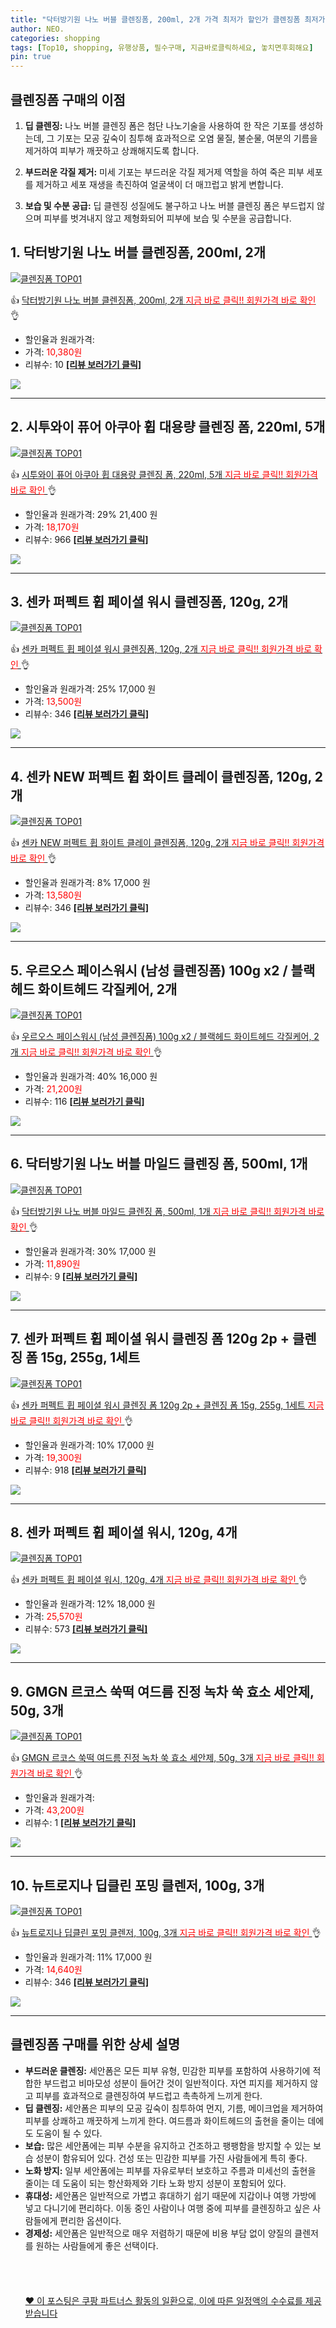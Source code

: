 ```yaml
---
title: "닥터방기원 나노 버블 클렌징폼, 200ml, 2개 가격 최저가 할인가 클렌징폼 최저가 추천 제품 비교"
author: NEO.
categories: shopping
tags: [Top10, shopping, 유행상품, 필수구매, 지금바로클릭하세요, 놓치면후회해요]
pin: true
---
```

## 클렌징폼 구매의 이점
1. **딥 클렌징:** 나노 버블 클렌징 폼은 첨단 나노기술을 사용하여 한 작은 기포를 생성하는데, 그 기포는 모공 깊숙이 침투해 효과적으로 오염 물질, 불순물, 여분의 기름을 제거하여 피부가 깨끗하고 상쾌해지도록 합니다.


2. **부드러운 각질 제거:** 미세 기포는 부드러운 각질 제거제 역할을 하여 죽은 피부 세포를 제거하고 세포 재생을 촉진하여 얼굴색이 더 매끄럽고 밝게 변합니다.


3. **보습 및 수분 공급:** 딥 클렌징 성질에도 불구하고 나노 버블 클렌징 폼은 부드럽지 않으며 피부를 벗겨내지 않고 제형화되어 피부에 보습 및 수분을 공급합니다.

   

## 1. 닥터방기원 나노 버블 클렌징폼, 200ml, 2개

[![클렌징폼 TOP01](https://thumbnail10.coupangcdn.com/thumbnails/remote/490x490ex/image/retail/images/191835791831495-d166370a-7bf5-4cf3-85b9-16ccbb60185f.jpg)](https://link.coupang.com/re/AFFSDP?lptag=AF3617701&subid=GithubCoopas&pageKey=1731531415&traceid=V0-153&itemId=17910083926&vendorItemId=70511521182)


👍 [닥터방기원 나노 버블 클렌징폼, 200ml, 2개 <font color=red> 지금 바로 클릭!! 회원가격 바로 확인 </font> ](https://link.coupang.com/re/AFFSDP?lptag=AF3617701&subid=GithubCoopas&pageKey=1731531415&traceid=V0-153&itemId=17910083926&vendorItemId=70511521182) 👌 


- 할인율과 원래가격: 
- 가격: <span style='color:red'>10,380원</span>
- 리뷰수: 10  [**[리뷰 보러가기 클릭]**](https://link.coupang.com/re/AFFSDP?lptag=AF3617701&subid=GithubCoopas&pageKey=1731531415&traceid=V0-153&itemId=17910083926&vendorItemId=70511521182)

[![](/discount_price.png)](https://link.coupang.com/re/AFFSDP?lptag=AF3617701&subid=GithubCoopas&pageKey=1731531415&traceid=V0-153&itemId=17910083926&vendorItemId=70511521182)

---


   

## 2. 시투와이 퓨어 아쿠아 휩 대용량 클렌징 폼, 220ml, 5개

[![클렌징폼 TOP01](https://thumbnail9.coupangcdn.com/thumbnails/remote/490x490ex/image/retail/images/199748411381257-b30087aa-60c7-4539-bf13-44b3bfb835a1.jpg)](https://link.coupang.com/re/AFFSDP?lptag=AF3617701&subid=GithubCoopas&pageKey=5720869228&traceid=V0-153&itemId=9568567678&vendorItemId=76853232519)


👍 [시투와이 퓨어 아쿠아 휩 대용량 클렌징 폼, 220ml, 5개 <font color=red> 지금 바로 클릭!! 회원가격 바로 확인 </font> ](https://link.coupang.com/re/AFFSDP?lptag=AF3617701&subid=GithubCoopas&pageKey=5720869228&traceid=V0-153&itemId=9568567678&vendorItemId=76853232519) 👌 


- 할인율과 원래가격: 29%  21,400   원
- 가격: <span style='color:red'>18,170원</span>
- 리뷰수: 966  [**[리뷰 보러가기 클릭]**](https://link.coupang.com/re/AFFSDP?lptag=AF3617701&subid=GithubCoopas&pageKey=5720869228&traceid=V0-153&itemId=9568567678&vendorItemId=76853232519)

[![](/discount_price.png)](https://link.coupang.com/re/AFFSDP?lptag=AF3617701&subid=GithubCoopas&pageKey=5720869228&traceid=V0-153&itemId=9568567678&vendorItemId=76853232519)

---


   

## 3. 센카 퍼펙트 휩 페이셜 워시 클렌징폼, 120g, 2개

[![클렌징폼 TOP01](https://thumbnail8.coupangcdn.com/thumbnails/remote/490x490ex/image/vendor_inventory/c9b9/eb5936d9384c0c25870f51180ad09f45618a962aa478b69dab11439fb67a.jpg)](https://link.coupang.com/re/AFFSDP?lptag=AF3617701&subid=GithubCoopas&pageKey=6718624494&traceid=V0-153&itemId=11254883109&vendorItemId=87307176458)


👍 [센카 퍼펙트 휩 페이셜 워시 클렌징폼, 120g, 2개 <font color=red> 지금 바로 클릭!! 회원가격 바로 확인 </font> ](https://link.coupang.com/re/AFFSDP?lptag=AF3617701&subid=GithubCoopas&pageKey=6718624494&traceid=V0-153&itemId=11254883109&vendorItemId=87307176458) 👌 


- 할인율과 원래가격: 25%  17,000   원
- 가격: <span style='color:red'>13,500원</span>
- 리뷰수: 346  [**[리뷰 보러가기 클릭]**](https://link.coupang.com/re/AFFSDP?lptag=AF3617701&subid=GithubCoopas&pageKey=6718624494&traceid=V0-153&itemId=11254883109&vendorItemId=87307176458)

[![](/discount_price.png)](https://link.coupang.com/re/AFFSDP?lptag=AF3617701&subid=GithubCoopas&pageKey=6718624494&traceid=V0-153&itemId=11254883109&vendorItemId=87307176458)

---


   

## 4. 센카 NEW 퍼펙트 휩 화이트 클레이 클렌징폼, 120g, 2개

[![클렌징폼 TOP01](https://thumbnail10.coupangcdn.com/thumbnails/remote/490x490ex/image/retail/images/811301612831833-a6ef55ef-29ac-440e-a754-f1c24a8f55d6.jpg)](https://link.coupang.com/re/AFFSDP?lptag=AF3617701&subid=GithubCoopas&pageKey=7330344612&traceid=V0-153&itemId=18818172878&vendorItemId=85136093915)


👍 [센카 NEW 퍼펙트 휩 화이트 클레이 클렌징폼, 120g, 2개 <font color=red> 지금 바로 클릭!! 회원가격 바로 확인 </font> ](https://link.coupang.com/re/AFFSDP?lptag=AF3617701&subid=GithubCoopas&pageKey=7330344612&traceid=V0-153&itemId=18818172878&vendorItemId=85136093915) 👌 


- 할인율과 원래가격: 8%  17,000   원
- 가격: <span style='color:red'>13,580원</span>
- 리뷰수: 346  [**[리뷰 보러가기 클릭]**](https://link.coupang.com/re/AFFSDP?lptag=AF3617701&subid=GithubCoopas&pageKey=7330344612&traceid=V0-153&itemId=18818172878&vendorItemId=85136093915)

[![](/discount_price.png)](https://link.coupang.com/re/AFFSDP?lptag=AF3617701&subid=GithubCoopas&pageKey=7330344612&traceid=V0-153&itemId=18818172878&vendorItemId=85136093915)

---


   

## 5. 우르오스 페이스워시 (남성 클렌징폼) 100g x2 / 블랙헤드 화이트헤드 각질케어, 2개

[![클렌징폼 TOP01](https://thumbnail9.coupangcdn.com/thumbnails/remote/490x490ex/image/vendor_inventory/c64b/7c0655a9e4030fb3bb18346c7a9544ddd64d2e8695720924c8d633d89fd5.jpg)](https://link.coupang.com/re/AFFSDP?lptag=AF3617701&subid=GithubCoopas&pageKey=7434634427&traceid=V0-153&itemId=19317835388&vendorItemId=80605701898)


👍 [우르오스 페이스워시 (남성 클렌징폼) 100g x2 / 블랙헤드 화이트헤드 각질케어, 2개 <font color=red> 지금 바로 클릭!! 회원가격 바로 확인 </font> ](https://link.coupang.com/re/AFFSDP?lptag=AF3617701&subid=GithubCoopas&pageKey=7434634427&traceid=V0-153&itemId=19317835388&vendorItemId=80605701898) 👌 


- 할인율과 원래가격: 40%  16,000   원
- 가격: <span style='color:red'>21,200원</span>
- 리뷰수: 116  [**[리뷰 보러가기 클릭]**](https://link.coupang.com/re/AFFSDP?lptag=AF3617701&subid=GithubCoopas&pageKey=7434634427&traceid=V0-153&itemId=19317835388&vendorItemId=80605701898)

[![](/discount_price.png)](https://link.coupang.com/re/AFFSDP?lptag=AF3617701&subid=GithubCoopas&pageKey=7434634427&traceid=V0-153&itemId=19317835388&vendorItemId=80605701898)

---


   

## 6. 닥터방기원 나노 버블 마일드 클렌징 폼, 500ml, 1개

[![클렌징폼 TOP01](https://thumbnail7.coupangcdn.com/thumbnails/remote/490x490ex/image/retail/images/756105173395049-2ef210b4-656f-4458-bb90-d874e2a0b3f7.jpg)](https://link.coupang.com/re/AFFSDP?lptag=AF3617701&subid=GithubCoopas&pageKey=6642824310&traceid=V0-153&itemId=15192817728&vendorItemId=82413998514)


👍 [닥터방기원 나노 버블 마일드 클렌징 폼, 500ml, 1개 <font color=red> 지금 바로 클릭!! 회원가격 바로 확인 </font> ](https://link.coupang.com/re/AFFSDP?lptag=AF3617701&subid=GithubCoopas&pageKey=6642824310&traceid=V0-153&itemId=15192817728&vendorItemId=82413998514) 👌 


- 할인율과 원래가격: 30%  17,000   원
- 가격: <span style='color:red'>11,890원</span>
- 리뷰수: 9  [**[리뷰 보러가기 클릭]**](https://link.coupang.com/re/AFFSDP?lptag=AF3617701&subid=GithubCoopas&pageKey=6642824310&traceid=V0-153&itemId=15192817728&vendorItemId=82413998514)

[![](/discount_price.png)](https://link.coupang.com/re/AFFSDP?lptag=AF3617701&subid=GithubCoopas&pageKey=6642824310&traceid=V0-153&itemId=15192817728&vendorItemId=82413998514)

---


   

## 7. 센카 퍼펙트 휩 페이셜 워시 클렌징 폼 120g 2p + 클렌징 폼 15g, 255g, 1세트

[![클렌징폼 TOP01](https://thumbnail7.coupangcdn.com/thumbnails/remote/490x490ex/image/retail/images/284617187372253-0f8c4546-7300-4801-94c7-82680508277c.jpg)](https://link.coupang.com/re/AFFSDP?lptag=AF3617701&subid=GithubCoopas&pageKey=7225397689&traceid=V0-153&itemId=18320618668&vendorItemId=87147729799)


👍 [센카 퍼펙트 휩 페이셜 워시 클렌징 폼 120g 2p + 클렌징 폼 15g, 255g, 1세트 <font color=red> 지금 바로 클릭!! 회원가격 바로 확인 </font> ](https://link.coupang.com/re/AFFSDP?lptag=AF3617701&subid=GithubCoopas&pageKey=7225397689&traceid=V0-153&itemId=18320618668&vendorItemId=87147729799) 👌 


- 할인율과 원래가격: 10%  17,000   원
- 가격: <span style='color:red'>19,300원</span>
- 리뷰수: 918  [**[리뷰 보러가기 클릭]**](https://link.coupang.com/re/AFFSDP?lptag=AF3617701&subid=GithubCoopas&pageKey=7225397689&traceid=V0-153&itemId=18320618668&vendorItemId=87147729799)

[![](/discount_price.png)](https://link.coupang.com/re/AFFSDP?lptag=AF3617701&subid=GithubCoopas&pageKey=7225397689&traceid=V0-153&itemId=18320618668&vendorItemId=87147729799)

---


   

## 8. 센카 퍼펙트 휩 페이셜 워시, 120g, 4개

[![클렌징폼 TOP01](https://thumbnail10.coupangcdn.com/thumbnails/remote/490x490ex/image/vendor_inventory/546e/2213c9f1908b606be54937fef37cac2fa88d17384895ec36f53a6b28a193.jpg)](https://link.coupang.com/re/AFFSDP?lptag=AF3617701&subid=GithubCoopas&pageKey=7151226287&traceid=V0-153&itemId=19170943585&vendorItemId=88244373219)


👍 [센카 퍼펙트 휩 페이셜 워시, 120g, 4개 <font color=red> 지금 바로 클릭!! 회원가격 바로 확인 </font> ](https://link.coupang.com/re/AFFSDP?lptag=AF3617701&subid=GithubCoopas&pageKey=7151226287&traceid=V0-153&itemId=19170943585&vendorItemId=88244373219) 👌 


- 할인율과 원래가격: 12%  18,000   원
- 가격: <span style='color:red'>25,570원</span>
- 리뷰수: 573  [**[리뷰 보러가기 클릭]**](https://link.coupang.com/re/AFFSDP?lptag=AF3617701&subid=GithubCoopas&pageKey=7151226287&traceid=V0-153&itemId=19170943585&vendorItemId=88244373219)

[![](/discount_price.png)](https://link.coupang.com/re/AFFSDP?lptag=AF3617701&subid=GithubCoopas&pageKey=7151226287&traceid=V0-153&itemId=19170943585&vendorItemId=88244373219)

---


   

## 9. GMGN 르코스 쑥떡 여드름 진정 녹차 쑥 효소 세안제, 50g, 3개

[![클렌징폼 TOP01](https://thumbnail6.coupangcdn.com/thumbnails/remote/490x490ex/image/vendor_inventory/e6b5/9fe415d6e83bc4eb5b481c6086ec18bcb157118e5c9bd576ab5aec277237.jpg)](https://link.coupang.com/re/AFFSDP?lptag=AF3617701&subid=GithubCoopas&pageKey=7664928863&traceid=V0-153&itemId=20430443381&vendorItemId=86826831351)


👍 [GMGN 르코스 쑥떡 여드름 진정 녹차 쑥 효소 세안제, 50g, 3개 <font color=red> 지금 바로 클릭!! 회원가격 바로 확인 </font> ](https://link.coupang.com/re/AFFSDP?lptag=AF3617701&subid=GithubCoopas&pageKey=7664928863&traceid=V0-153&itemId=20430443381&vendorItemId=86826831351) 👌 


- 할인율과 원래가격: 
- 가격: <span style='color:red'>43,200원</span>
- 리뷰수: 1  [**[리뷰 보러가기 클릭]**](https://link.coupang.com/re/AFFSDP?lptag=AF3617701&subid=GithubCoopas&pageKey=7664928863&traceid=V0-153&itemId=20430443381&vendorItemId=86826831351)

[![](/discount_price.png)](https://link.coupang.com/re/AFFSDP?lptag=AF3617701&subid=GithubCoopas&pageKey=7664928863&traceid=V0-153&itemId=20430443381&vendorItemId=86826831351)

---


   

## 10. 뉴트로지나 딥클린 포밍 클렌저, 100g, 3개

[![클렌징폼 TOP01](https://thumbnail6.coupangcdn.com/thumbnails/remote/490x490ex/image/vendor_inventory/2233/eb54bd29617c4358a27ed61f6aa1c30b39ddda6642d82aab8fef6bbf399d.jpg)](https://link.coupang.com/re/AFFSDP?lptag=AF3617701&subid=GithubCoopas&pageKey=4932903828&traceid=V0-153&itemId=19682413285&vendorItemId=86456195084)


👍 [뉴트로지나 딥클린 포밍 클렌저, 100g, 3개 <font color=red> 지금 바로 클릭!! 회원가격 바로 확인 </font> ](https://link.coupang.com/re/AFFSDP?lptag=AF3617701&subid=GithubCoopas&pageKey=4932903828&traceid=V0-153&itemId=19682413285&vendorItemId=86456195084) 👌 


- 할인율과 원래가격: 11%  17,000   원
- 가격: <span style='color:red'>14,640원</span>
- 리뷰수: 346  [**[리뷰 보러가기 클릭]**](https://link.coupang.com/re/AFFSDP?lptag=AF3617701&subid=GithubCoopas&pageKey=4932903828&traceid=V0-153&itemId=19682413285&vendorItemId=86456195084)

[![](/discount_price.png)](https://link.coupang.com/re/AFFSDP?lptag=AF3617701&subid=GithubCoopas&pageKey=4932903828&traceid=V0-153&itemId=19682413285&vendorItemId=86456195084)

---
## 클렌징폼 구매를 위한 상세 설명
* **부드러운 클렌징:** 세안폼은 모든 피부 유형, 민감한 피부를 포함하여 사용하기에 적합한 부드럽고 비마모성 성분이 들어간 것이 일반적이다. 자연 피지를 제거하지 않고 피부를 효과적으로 클렌징하여 부드럽고 촉촉하게 느끼게 한다.
* **딥 클렌징:** 세안폼은 피부의 모공 깊숙이 침투하여 먼지, 기름, 메이크업을 제거하여 피부를 상쾌하고 깨끗하게 느끼게 한다. 여드름과 화이트헤드의 출현을 줄이는 데에도 도움이 될 수 있다.
* **보습:** 많은 세안폼에는 피부 수분을 유지하고 건조하고 팽팽함을 방지할 수 있는 보습 성분이 함유되어 있다. 건성 또는 민감한 피부를 가진 사람들에게 특히 좋다.
* **노화 방지:** 일부 세안폼에는 피부를 자유로부터 보호하고 주름과 미세선의 출현을 줄이는 데 도움이 되는 항산화제와 기타 노화 방지 성분이 포함되어 있다.
* **휴대성:** 세안폼은 일반적으로 가볍고 휴대하기 쉽기 때문에 지갑이나 여행 가방에 넣고 다니기에 편리하다. 이동 중인 사람이나 여행 중에 피부를 클렌징하고 싶은 사람들에게 편리한 옵션이다.
* **경제성:** 세안폼은 일반적으로 매우 저렴하기 때문에 비용 부담 없이 양질의 클렌저를 원하는 사람들에게 좋은 선택이다.<br><br><br><br><br> [ ❤  이 포스팅은 쿠팡 파트너스 활동의 일환으로, 이에 따른 일정액의 수수료를 제공받습니다](https://link.coupang.com/a/bcEFyh)